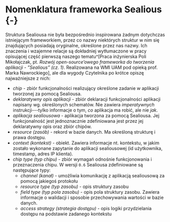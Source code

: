 # Nomenklatura frameworka Sealious {-}

Struktura Sealiousa nie była bezpośrednio inspirowana żadnym dotychczas istniejącym frameworkiem, przez co nazwy niektórych struktur w nim się znajdujących posiadają oryginalne, określone przez nas nazwy. Ich znaczenia i wzajemne relacje są dokładniej wytłumaczone w pracy opisującej część pierwszą naszego tematu^[Praca inżynierska Poli Mikołajczak, pt. *Rozwój open-source’owego frameworka do tworzenia aplikacji - ”Sealious” (cz. 1)*. Realizowana na WMI UAM pod opieką prof. Marka Nawrockiego], ale dla wygody Czytelnika po krótce opiszę najważniejsze z nich:

* *chip* - zbiór funkcjonalności realizujący określone zadanie w aplikacji tworzonej za pomocą Sealiousa. 
* *deklaratywny opis aplikacji* - zbiór deklaracji funkcjonalności aplikacji napisany wg. określonych schematów. Nie zawiera *imperatywnych* instrukcji---tylko informacje o tym, *co* aplikacja ma robić, ale nie *jak*.
* *aplikacja sealiousowa* - aplikacja tworzona za pomocą Sealiousa. Jej funkcjonalność jest jednoznacznie zdefiniowana jest przez jej deklaratywny opis oraz zbiór chipów.
* *resource (zasób)* - rekord w bazie danych. Ma określoną strukturę i prawa dostępu.
* *context (kontekst)* - obiekt. Zawiera informacje nt. kontekstu, w jakim zostało wykonane zapytanie do aplikacji sealiousowej (id użytkownika, timestamp, adres IP klienta). 
* *chip type (typ chipu)* - zbiór wymagań odnośnie funkcjonowania i przeznaczenia chipu. W wersji `0.6` Sealiousa zdefiniowane są następujące typy:
    - *channel (kanał)* - umożliwia komunikację z aplikacją sealiousową za pomocą jakiegoś protokołu
    - *resource type (typ zasobu)* - opis struktury zasobu
    - *field type (typ pola zasobu)* - opis pola struktury zasobu. Zawiera informacje o walidacji i sposobie przechowywania wartości w bazie danych.
    - *access strategy (strategia dostępu)* - opis logiki przydzielania dostępu na podstawie zadanego kontekstu



